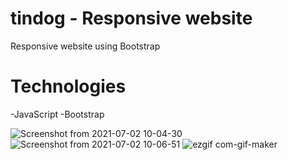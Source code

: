 # tindog - Responsive website
Responsive website using Bootstrap

# Technologies
-JavaScript
-Bootstrap


![Screenshot from 2021-07-02 10-04-30](https://user-images.githubusercontent.com/54683786/124235113-8bbebd80-db1d-11eb-831d-4ca54fdeee96.png)
![Screenshot from 2021-07-02 10-06-51](https://user-images.githubusercontent.com/54683786/124235133-924d3500-db1d-11eb-8747-69378ca08f10.png)
![ezgif com-gif-maker](https://user-images.githubusercontent.com/54683786/127857047-94a69cf9-2868-4440-aaef-93383259e5dd.gif)



